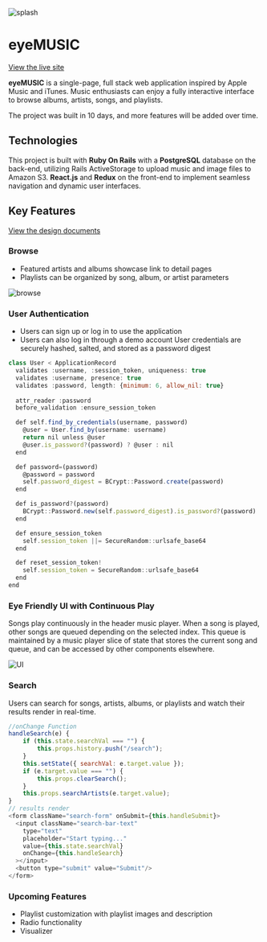 ![splash]
# eyeMUSIC

[View the live site](https://eyemusic.herokuapp.com/ "eyeMUSIC")

**eyeMUSIC** is a single-page, full stack web application inspired by Apple Music and iTunes. Music enthusiasts can enjoy a fully interactive interface to browse albums, artists, songs, and playlists.

The project was built in 10 days, and more features will be added over time.


## Technologies

This project is built with **Ruby On Rails** with a **PostgreSQL** database on the back-end, utilizing Rails ActiveStorage to upload music and image files to Amazon S3. **React.js** and **Redux** on the front-end to implement seamless navigation and dynamic user interfaces.


## Key Features

[View the design documents](https://github.com/kmoonwright/eyeMusic_fullstack/wiki "eyeMUSIC Wiki")

### Browse
* Featured artists and albums showcase link to detail pages
* Playlists can be organized by song, album, or artist parameters

![browse]

### User Authentication
* Users can sign up or log in to use the application
* Users can also log in through a demo account
User credentials are securely hashed, salted, and stored as a password digest

```javascript
class User < ApplicationRecord
  validates :username, :session_token, uniqueness: true
  validates :username, presence: true
  validates :password, length: {minimum: 6, allow_nil: true}
  
  attr_reader :password
  before_validation :ensure_session_token

  def self.find_by_credentials(username, password)
    @user = User.find_by(username: username)
    return nil unless @user
    @user.is_password?(password) ? @user : nil
  end

  def password=(password)
    @password = password
    self.password_digest = BCrypt::Password.create(password)
  end

  def is_password?(password)
    BCrypt::Password.new(self.password_digest).is_password?(password)
  end

  def ensure_session_token
    self.session_token ||= SecureRandom::urlsafe_base64
  end

  def reset_session_token!
    self.session_token = SecureRandom::urlsafe_base64
  end
end
```

### Eye Friendly UI with Continuous Play

Songs play continuously in the header music player. When a song is played, other songs are queued depending on the selected index. This queue is maintained by a music player slice of state that stores the current song and queue, and can be accessed by other components elsewhere.

![UI]


### Search

Users can search for songs, artists, albums, or playlists and watch their results render in real-time.
```javascript
//onChange Function
handleSearch(e) {
    if (this.state.searchVal === "") {
        this.props.history.push("/search");
    }
    this.setState({ searchVal: e.target.value });
    if (e.target.value === "") {
        this.props.clearSearch();
    }
    this.props.searchArtists(e.target.value);
}
// results render
<form className="search-form" onSubmit={this.handleSubmit}>
  <input className="search-bar-text"
    type="text"
    placeholder="Start typing..."
    value={this.state.searchVal}
    onChange={this.handleSearch}
  ></input>
  <button type="submit" value="Submit"/>
</form>

```

### Upcoming Features
* Playlist customization with playlist images and description
* Radio functionality
* Visualizer

[logo]: https://github.com/kmoonwright/eyeMusic_fullstack/blob/master/app/assets/images/icon-eyemusic-logo.png "eyeMUSIC Logo"
[splash]: https://publicchum.s3-us-west-1.amazonaws.com/eyeMusic-splash2.png "eyeMUSIC Splash"
[ui]: https://publicchum.s3-us-west-1.amazonaws.com/eyeMusic-ui.png "eyeMUSIC UI"
[browse]: https://publicchum.s3-us-west-1.amazonaws.com/eyeMusic-splash3.png "eyeMUSIC Browse"

